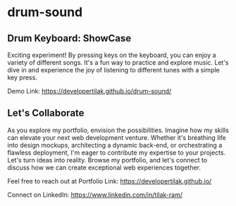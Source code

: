 # drum-sound
<h2>Drum Keyboard: ShowCase
</h2>
Exciting experiment! By pressing keys on the keyboard, you can enjoy a variety of different songs. It's a fun way to practice and explore music. Let's dive in and experience the joy of listening to different tunes with a simple key press.


Demo Link: https://developertilak.github.io/drum-sound/


<h2>Let's Collaborate</h2>
As you explore my portfolio, envision the possibilities. Imagine how my skills can elevate your next web development venture. Whether it's breathing life into design mockups, architecting a dynamic back-end, or orchestrating a flawless deployment, I'm eager to contribute my expertise to your projects. Let's turn ideas into reality. Browse my portfolio, and let's connect to discuss how we can create exceptional web experiences together.

Feel free to reach out at Portfolio Link: https://developertilak.github.io/

Connect on LinkedIn: https://www.linkedin.com/in/tilak-ram/
